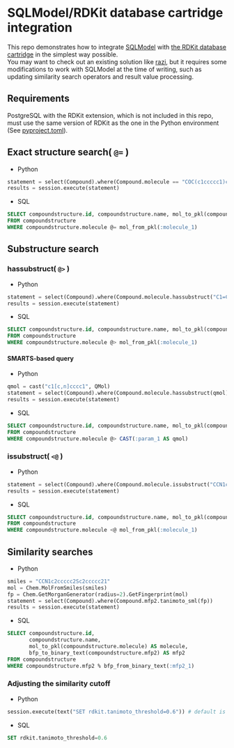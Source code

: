 # SQLModel/RDKit database cartridge integration
This repo demonstrates how to integrate [SQLModel](https://sqlmodel.tiangolo.com/) with [the RDKit database cartridge](https://www.rdkit.org/docs/Cartridge.html) in the simplest way possible.  
You may want to check out an existing solution like [razi](https://github.com/rvianello/razi), but it requires some modifications to work with SQLModel at the time of writing, such as updating similarity search operators and result value processing.

## Requirements
PostgreSQL with the RDKit extension, which is not included in this repo, must use the same version of RDKit as the one in the Python environment (See [pyproject.toml](pyproject.toml)).

## Exact structure search( `@=` )

* Python

```python
statement = select(Compound).where(Compound.molecule == "COC(c1ccccc1)c1ccccc1") # value can be a mol object
results = session.execute(statement)
```

* SQL

```sql
SELECT compoundstructure.id, compoundstructure.name, mol_to_pkl(compoundstructure.molecule) AS molecule, bfp_to_binary_text(compoundstructure.mfp2) AS mfp2
FROM compoundstructure
WHERE compoundstructure.molecule @= mol_from_pkl(:molecule_1)
```

## Substructure search
### hassubstruct( `@>` )

* Python

```python
statement = select(Compound).where(Compound.molecule.hassubstruct("C1=C(C)C=CC=C1"))
results = session.execute(statement)
```

* SQL

```sql
SELECT compoundstructure.id, compoundstructure.name, mol_to_pkl(compoundstructure.molecule) AS molecule, bfp_to_binary_text(compoundstructure.mfp2) AS mfp2
FROM compoundstructure
WHERE compoundstructure.molecule @> mol_from_pkl(:molecule_1)
```

#### SMARTS-based query

* Python

```python
qmol = cast("c1[c,n]cccc1", QMol)
statement = select(Compound).where(Compound.molecule.hassubstruct(qmol))
results = session.execute(statement)
```

* SQL

```sql
SELECT compoundstructure.id, compoundstructure.name, mol_to_pkl(compoundstructure.molecule) AS molecule, bfp_to_binary_text(compoundstructure.mfp2) AS mfp2
FROM compoundstructure
WHERE compoundstructure.molecule @> CAST(:param_1 AS qmol)
```

### issubstruct( `<@` )

* Python

```python
statement = select(Compound).where(Compound.molecule.issubstruct("CCN1c2ccccc2Sc2ccccc21"))
results = session.execute(statement)
```

* SQL

```sql
SELECT compoundstructure.id, compoundstructure.name, mol_to_pkl(compoundstructure.molecule) AS molecule, bfp_to_binary_text(compoundstructure.mfp2) AS mfp2
FROM compoundstructure
WHERE compoundstructure.molecule <@ mol_from_pkl(:molecule_1)
```

## Similarity searches

* Python

```python
smiles = "CCN1c2ccccc2Sc2ccccc21"
mol = Chem.MolFromSmiles(smiles)
fp = Chem.GetMorganGenerator(radius=2).GetFingerprint(mol)
statement = select(Compound).where(Compound.mfp2.tanimoto_sml(fp))
results = session.execute(statement)
```

* SQL

```sql
SELECT compoundstructure.id,
       compoundstructure.name,
       mol_to_pkl(compoundstructure.molecule) AS molecule,
       bfp_to_binary_text(compoundstructure.mfp2) AS mfp2
FROM compoundstructure
WHERE compoundstructure.mfp2 % bfp_from_binary_text(:mfp2_1)
```

### Adjusting the similarity cutoff

* Python

```python
session.execute(text("SET rdkit.tanimoto_threshold=0.6")) # default is 0.5
```

* SQL

```sql
SET rdkit.tanimoto_threshold=0.6
```
